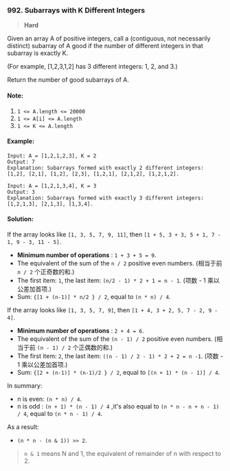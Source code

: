 ### 992. Subarrays with K Different Integers

> **Hard**

Given an array A of positive integers, call a (contiguous, not necessarily distinct) subarray of A good if the number of different integers in that subarray is exactly K.

(For example, [1,2,3,1,2] has 3 different integers: 1, 2, and 3.)

Return the number of good subarrays of A.

#### Note:

1. `1 <= A.length <= 20000`
2. `1 <= A[i] <= A.length`
3. `1 <= K <= A.length`

#### Example:
```
Input: A = [1,2,1,2,3], K = 2
Output: 7
Explanation: Subarrays formed with exactly 2 different integers: [1,2], [2,1], [1,2], [2,3], [1,2,1], [2,1,2], [1,2,1,2].
```

```
Input: A = [1,2,1,3,4], K = 3
Output: 3
Explanation: Subarrays formed with exactly 3 different integers: [1,2,1,3], [2,1,3], [1,3,4].
```

#### Solution:

If the array looks like `[1, 3, 5, 7, 9, 11]`, then `[1 + 5, 3 + 3, 5 + 1, 7 - 1, 9 - 3, 11 - 5]`.
- **Minimum number of operations** : `1 + 3 + 5 = 9`.
- The equivalent of the sum of the `n / 2` positive even numbers. (相当于前 `n / 2` 个正奇数的和.)
- The first item: `1`, the last item: `(n/2 - 1) * 2 + 1 = n - 1`. (项数 - 1 乘以公差加首项.)
- Sum: `{[1 + (n-1)] * n/2 } / 2`, equal to `(n * n) / 4`.

If the array looks like `[1, 3, 5, 7, 9]`, then `[1 + 4, 3 + 2, 5, 7 - 2, 9 - 4]`.
- **Minimum number of operations** : `2 + 4 = 6`.
- The equivalent of the sum of the `(n - 1) / 2` positive even numbers. (相当于前 `(n - 1) / 2` 个正偶数的和.)
- The first item: `2`, the last item: `((n - 1) / 2 - 1) * 2 + 2 = n -1`. (项数 - 1 乘以公差加首项.)
- Sum: `{[2 + (n-1)] * (n-1)/2 } / 2`, equal to `[(n + 1) * (n - 1)] / 4`.

In summary: 
- n is even: `(n * n) / 4`.
- n is odd : `(n + 1) * (n - 1) / 4` ,it's also equal to `(n * n - n + n - 1) / 4`, equal to `(n * n - 1) / 4`.

As a result:
- `(n * n - (n & 1)) >> 2`.

> `n & 1` means N and 1, the equivalent of remainder of n with respect to 2.